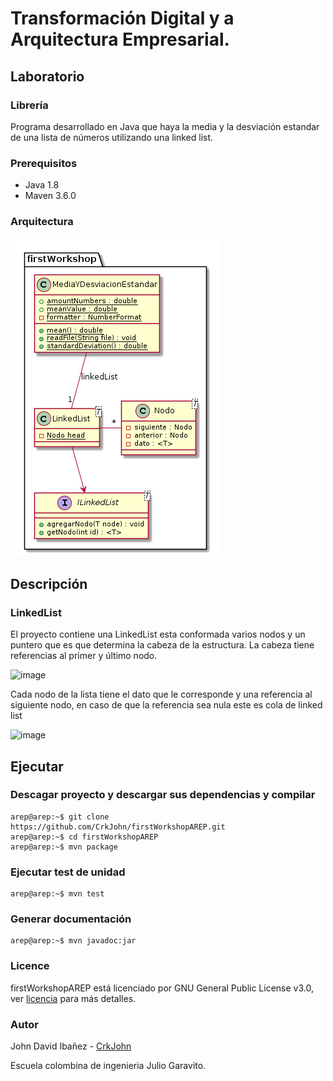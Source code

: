 # Transformación Digital y a Arquitectura Empresarial.
## Laboratorio 

### Librería 

Programa desarrollado en Java que haya la media y la desviación estandar de una lista de números utilizando una linked list.

### Prerequisitos

* Java 1.8
* Maven 3.6.0 

### Arquitectura

![](https://github.com/CrkJohn/firstWorkshopAREP/blob/master/Imagenes/arquitectura.png)


## Descripción
### LinkedList
El proyecto contiene una LinkedList esta conformada varios nodos y un puntero que es que determina la cabeza de la estructura. La cabeza tiene referencias al primer y último nodo.

![image](https://user-images.githubusercontent.com/13685178/63139762-0a9bc300-bfa5-11e9-8d54-96cef4462b79.png)

Cada nodo de la lista tiene el dato que le corresponde y una referencia al siguiente nodo, en caso de que la referencia sea nula este es cola de linked list

![image](https://user-images.githubusercontent.com/13685178/63139832-5484a900-bfa5-11e9-92b6-af3128de431d.png)


## Ejecutar
### Descagar proyecto y descargar sus dependencias y compilar
```console
arep@arep:~$ git clone https://github.com/CrkJohn/firstWorkshopAREP.git
arep@arep:~$ cd firstWorkshopAREP 
arep@arep:~$ mvn package
```
### Ejecutar test de unidad
```console
arep@arep:~$ mvn test
```
### Generar documentación
```console
arep@arep:~$ mvn javadoc:jar
```


### Licence 

firstWorkshopAREP está licenciado  por GNU General Public License v3.0, ver [licencia](https://github.com/CrkJohn/firstWorkshopAREP/blob/master/LICENSE) para más detalles.

### Autor

John David Ibañez - [CrkJohn](https://github.com/CrkJohn)

Escuela colombina de ingenieria Julio Garavito. 
